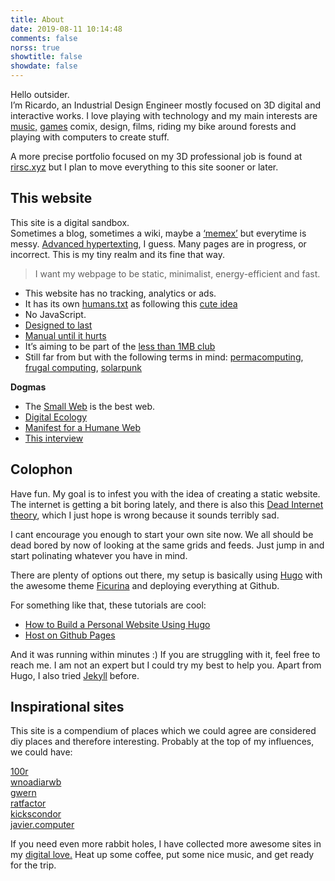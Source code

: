 ```yaml
---
title: About
date: 2019-08-11 10:14:48
comments: false
norss: true
showtitle: false
showdate: false
---
```


Hello outsider.\
I’m Ricardo, an Industrial Design Engineer mostly focused on 3D digital and interactive works. I love playing with technology and my main interests are [music,](/pages/etc/gigs/) [games](/pages/etc/games/) comix, design, films, riding my bike around forests and playing with computers to create stuff.

A more precise portfolio focused on my 3D professional job is found at [rirsc.xyz](http://rirsc.xyz) but I plan to move everything to this site sooner or later.

## This website

This site is a digital sandbox.\
Sometimes a blog, sometimes a wiki, maybe a [‘memex’](https://pluralistic.net/2021/05/09/the-memex-method/) but everytime is messy.
[Advanced hypertexting](https://www.kickscondor.com/hypertexting/), I guess.  Many pages are in progress, or incorrect. This is my tiny realm and its fine that way. 

> I want my webpage to be static, minimalist, energy-efficient and fast.
- This website has no tracking, analytics or ads.
- It has its own [humans.txt](https://rirsc.github.io/humans.txt) as following this [cute idea](https://humanstxt.org/)
- No JavaScript.
- [Designed to last](https://jeffhuang.com/designed_to_last/)
- [Manual until it hurts](https://indieweb.org/manual_until_it_hurts)
- It’s aiming to be part of the [less than 1MB club](https://1mb.club/blog/https-redirects/)
- Still far from but with the following terms in mind: [permacomputing](https://permacomputing.net/permacomputing/), [frugal computing](https://arxiv.org/pdf/2303.06642),  [solarpunk](https://adasokol.com/on-the-solar-adaptations/)

**Dogmas**

- The [Small Web](https://neustadt.fr/essays/the-small-web/) is the best web.
- [Digital Ecology](https://adasokol.com/digital-ecology/)
- [Manifest for a Humane Web](https://humanewebmanifesto.com/)
- [This interview](https://www.kickscondor.com/nadia-eghbal/)

## Colophon

Have fun. My goal is to infest you with the idea of creating a static website. The internet is getting a bit boring lately, and there is also this [Dead Internet theory](https://en.wikipedia.org/wiki/Dead_Internet_theory), which I just hope is wrong because it sounds terribly sad.

I cant encourage you enough to start your own site now. We all should be dead bored by now of looking at the same grids and feeds. Just jump in and start polinating whatever you have in mind.

There are plenty of options out there, my setup is basically using [Hugo](https://gohugo.io/) with the awesome theme [Ficurina](https://gitlab.com/gabmus/hugo-ficurinia) and deploying everything at Github.

For something like that, these tutorials are cool:

- [How to Build a Personal Website Using Hugo](https://juliecodestack.github.io/2023/04/13/build_hugo_site/)
- [Host on Github Pages](https://gohugo.io/hosting-and-deployment/hosting-on-github/)

And it was running within minutes :) If you are struggling with it, feel free to reach me. I am not an expert but I could try my best to help you. Apart from Hugo, I also tried [Jekyll](https://jekyllrb.com/) before.

## Inspirational sites

This site is a compendium of places which we could agree are considered diy places and therefore interesting. Probably at the top of my influences, we could have:

[100r](https://100r.co/site/about_us.html)\
[wnoadiarwb](https://wnoadiarwb.us/)\
[gwern](https://gwern.net/index)\
[ratfactor](https://ratfactor.com/)\
[kickscondor](https://www.kickscondor.com/)\
[javier.computer](https://javier.computer/)

If you need even more rabbit holes, I have collected more awesome sites in my [digital love.](/pages/etc/digital-love/) Heat up some coffee, put some nice music, and get ready for the trip.